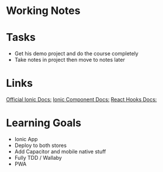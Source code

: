 # Working Notes

# Tasks 
- Get his demo project and do the course completely
- Take notes in project then move to notes later

# Links
[Official Ionic Docs:](https://ionicframework.com/docs)
[Ionic Component Docs:](https://ionicframework.com/docs/components)
[React Hooks Docs:](https://reactjs.org/docs/hooks-intro.html)


# Learning Goals
- Ionic App
- Deploy to both stores
- Add Capacitor and mobile native stuff
- Fully TDD / Wallaby
- PWA

